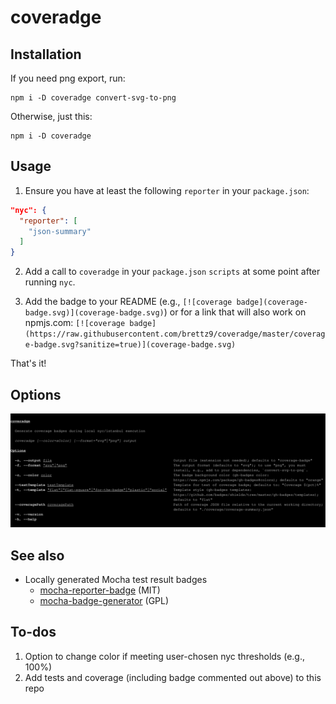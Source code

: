 <!--
[![coverage badge](https://raw.githubusercontent.com/brettz9/coveradge/master/coverage-badge.svg?sanitize=true)](coverage-badge.svg)
-->

# coveradge

## Installation

If you need png export, run:

```
npm i -D coveradge convert-svg-to-png
```

Otherwise, just this:

```
npm i -D coveradge
```

## Usage

1. Ensure you have at least the following `reporter` in your `package.json`:

```json
"nyc": {
  "reporter": [
    "json-summary"
  ]
}
```

2. Add a call to `coveradge` in your `package.json` `scripts` at some point
    after running `nyc`.

3. Add the badge to your README (e.g., `[![coverage badge](coverage-badge.svg)](coverage-badge.svg)`) or for a link that will also work on npmjs.com: `[![coverage badge](https://raw.githubusercontent.com/brettz9/coveradge/master/coverage-badge.svg?sanitize=true)](coverage-badge.svg)`

That's it!

## Options

[![CLI instructions](cli.svg)](cli.svg)

## See also

- Locally generated Mocha test result badges
  - [mocha-reporter-badge](https://github.com/albanm/mocha-reporter-badge) (MIT)
  - [mocha-badge-generator](https://github.com/ianpogi5/mocha-badge-generator) (GPL)

## To-dos

1. Option to change color if meeting user-chosen nyc thresholds (e.g., 100%)
1. Add tests and coverage (including badge commented out above) to this repo
